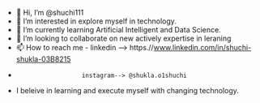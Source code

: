 - 👋 Hi, I’m @shuchi111
- 👀 I’m interested in explore myself in technology.
- 🌱 I’m currently learning Artificial Intelligent and Data Science.
- 💞️ I’m looking to collaborate on new actively expertise in leraning
- 📫 How to reach me  - linkedin --> https.//www.linkedin.com/in/shuchi-shukla-03B8215
-                       instagram--> @shukla.o1shuchi
-    I beleive in learning and execute myself with changing technology.

<!---
shuchi111/shuchi111 is a ✨ special ✨ repository because its `README.md` (this file) appears on your GitHub profile.
You can click the Preview link to take a look at your changes.
--->
